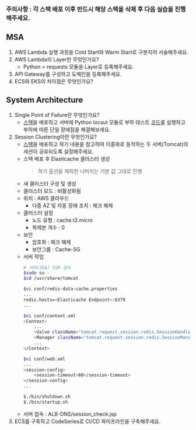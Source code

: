 ### **주의사항** : 각 스택 배포 이후 반드시 해당 스택을 삭제 후 다음 실습을 진행해주세요.
## MSA
1. AWS Lambda 실행 과정을 Cold Start와 Warm Start로 구분지어 서술해주세요.
2. AWS Lambda의 Layer란 무엇인가요?
    - Python > requests 모듈을 Layer로 등록해주세요.
3. API Gateway를 구성하고 도메인을 등록해주세요.
4. ECS와 EKS의 차이점은 무엇인가요?
## System Architecture
1. Single Point of Failure란 무엇인가요?
    - [스택](https://github.com/eljoelee/DevOps-Study/blob/main/AWS/System%20Architecture/Sys_Arch_01.yaml)을 배포하고 서버에 Python locsut 모듈로 부하 테스트 [코드](https://github.com/eljoelee/DevOps-Study/blob/main/AWS/System%20Architecture/locustfile.py)를 실행하고 부하에 따른 단일 장애점을 해결해보세요.
2. Session Clustering이란 무엇인가요?
    - [스택](https://github.com/eljoelee/DevOps-Study/blob/main/AWS/System%20Architecture/Sys_Arch_02.yaml)을 배포하고 하기 내용을 참고하여 이중화로 동작하는 두 서버(Tomcat)의 세션이 공유되도록 설정해주세요.
    - 스택 배포 후 Elasticache 클러스터 생성
        > 하기 옵션을 제외한 나머지는 기본 값 그대로 진행
    - 새 클러스터 구성 및 생성
    - 클러스터 모드 : 비활성화됨
    - 위치 : AWS 클라우드
        - 다중 AZ 및 자동 장애 조치 : 체크 해제
    - 클러스터 설정
        - 노드 유형 : cache.t2.micro
        - 복제본 개수 : 0
    - 보안
        - 암호화 : 체크 해제
        - 보안그룹 : Cache-SG
    - 서버 작업
        ```bash
        # 서버(2EA) SSM 접속 
        $sudo su -
        $cd /usr/share/tomcat

        $vi conf/redis-data-cache.properties
        ...
        redis.hosts=<Elasticache Endpoint>:6379
        ...

        $vi conf/context.xml
        <Context>  
            ...
            <Valve className="tomcat.request.session.redis.SessionHandlerValve" />
            <Manager className="tomcat.request.session.redis.SessionManager" />
            ...
        </Context>

        $vi conf/web.xml
        ...
        <session-config>
            <session-timeout>60</session-timeout>
        </session-config>
        ...

        $./bin/shutdown.sh
        $./bin/startup.sh
        ```
    - 서버 접속 : ALB-DNS/session_check.jsp
3. ECS를 구축하고 CodeSeries로 CI/CD 파이프라인을 구축해주세요.
